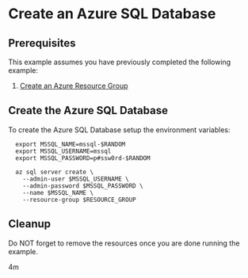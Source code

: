 
# Create an Azure SQL Database

## Prerequisites

<!-- workflow.run()

  if [[ -z $REGION ]]; then
    export REGION=westus3
  fi

  -->
<!-- workflow.cron(0 7 * * 1) -->
<!-- workflow.include(../../group/create/README.md) -->

This example assumes you have previously completed the following example:

1. [Create an Azure Resource Group](../../group/create/README.md)


## Create the Azure SQL Database

To create the Azure SQL Database setup the environment variables:

<!-- workflow.skip() -->
```shell
  export MSSQL_NAME=mssql-$RANDOM
  export MSSQL_USERNAME=mssql
  export MSSQL_PASSWORD=p#ssw0rd-$RANDOM
```

<!-- workflow.run()
if [[ -z $MSSQL_NAME ]]; then
  export MSSQL_NAME=mssql-$RANDOM
  export MSSQL_USERNAME=mssql
  export MSSQL_PASSWORD=p#ssw0rd-$RANDOM
fi
  -->

```shell
  az sql server create \
    --admin-user $MSSQL_USERNAME \
    --admin-password $MSSQL_PASSWORD \
    --name $MSSQL_NAME \
    --resource-group $RESOURCE_GROUP
```

## Cleanup

Do NOT forget to remove the resources once you are done running the example.

<!-- workflow.directOnly()

  az group delete --name $RESOURCE_GROUP --yes || true

  -->

4m
